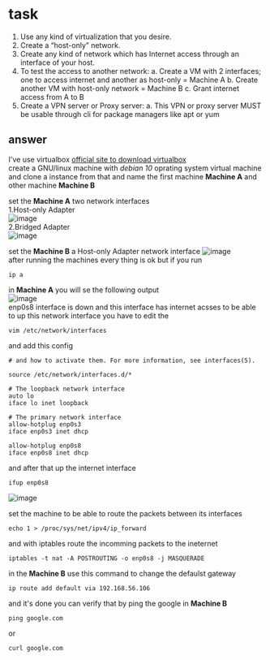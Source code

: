 # task
1. Use any kind of virtualization that you desire.
2. Create a “host-only” network.
3. Create any kind of network which has Internet access through an interface of your host.
4. To test the access to another network:
a. Create a VM with 2 interfaces; one to access internet and another as host-only = Machine A
b. Create another VM with host-only network = Machine B
c. Grant internet access from A to B
5. Create a VPN server or Proxy server:
a. This VPN or proxy server MUST be usable through cli for package managers like apt or yum
## answer 
I've use virtualbox [official site to download virtualbox](https://www.virtualbox.org/wiki/Linux_Downloads)   
create a GNU/linux machine with *debian 10* oprating system virtual machine and clone a instance from that and name the first machine **Machine A** and 
other machine **Machine B**   


  set the **Machine A** two network interfaces  
1.Host-only Adapter    
![image](https://github.com/ArmanTaheriGhaleTaki/diginext-devops-bootcamp/assets/88885103/a4e0b87c-c90b-4977-b45f-0eecce946d29)       
2.Bridged Adapter   
![image](https://github.com/ArmanTaheriGhaleTaki/diginext-devops-bootcamp/assets/88885103/316afb0b-f4ae-4c18-8eac-7e1b7abab3fd)    

  set the **Machine B** a Host-only Adapter network interface
  ![image](https://github.com/ArmanTaheriGhaleTaki/diginext-devops-bootcamp/assets/88885103/4fdc251e-e200-47d0-90fc-2a9639b38cfa)   
 after running the machines every thing is ok but if you run 
 ```
 ip a 
 ``` 
 in **Machine A** you will se the following output    
 ![image](https://github.com/ArmanTaheriGhaleTaki/diginext-devops-bootcamp/assets/88885103/39ebd15f-1b67-4217-ad29-698b1f15de43)   
 enp0s8 interface is down and this interface has internet acsses to be able to up this network interface you have to edit the   
 ``` 
 vim /etc/network/interfaces 
 ```
 and add this config  
 
 ``` # This file describes the network interfaces available on your system
# and how to activate them. For more information, see interfaces(5).

source /etc/network/interfaces.d/*

# The loopback network interface
auto lo
iface lo inet loopback

# The primary network interface
allow-hotplug enp0s3
iface enp0s3 inet dhcp

allow-hotplug enp0s8 
iface enp0s8 inet dhcp
```

and after that up the internet interface  
``` 
ifup enp0s8
```
![image](https://github.com/ArmanTaheriGhaleTaki/diginext-devops-bootcamp/assets/88885103/6f09bf3f-e78b-424a-a989-6daa7a01c141)

set the machine to be able to route the packets between its interfaces 
```
echo 1 > /proc/sys/net/ipv4/ip_forward
``` 
and with iptables route the incomming packets to the ineternet
```
iptables -t nat -A POSTROUTING -o enp0s8 -j MASQUERADE 
```
in the **Machine B** 
use this command to change the defaulst gateway 
```
ip route add default via 192.168.56.106
```
and it's done
you can verify that by ping the google in **Machine B**
```
ping google.com
```
or 
``` 
curl google.com
```

